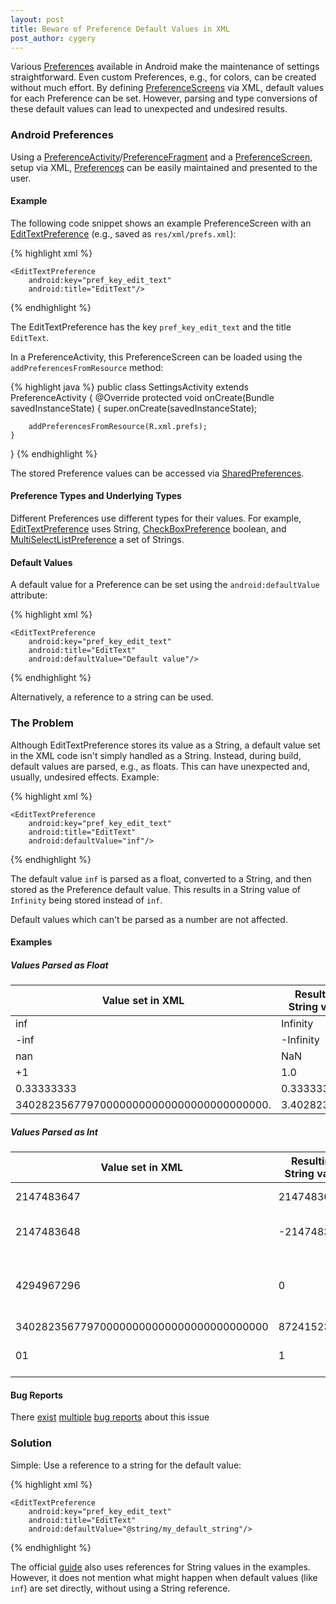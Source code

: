 ```yaml
---
layout: post
title: Beware of Preference Default Values in XML
post_author: cygery
---
```


Various [Preferences](http://developer.android.com/reference/android/preference/Preference.html) available in Android 
make the maintenance of settings straightforward. Even custom Preferences, e.g., for colors, can be created without much effort. 
By defining [PreferenceScreens](http://developer.android.com/reference/android/preference/PreferenceScreen.html) via XML, 
default values for each Preference can be set. However, parsing and type conversions of these default values can 
lead to unexpected and undesired results.

### Android Preferences

Using a [PreferenceActivity](http://developer.android.com/reference/android/preference/PreferenceActivity.html)/[PreferenceFragment](http://developer.android.com/reference/android/preference/PreferenceFragment.html) and 
a [PreferenceScreen](http://developer.android.com/reference/android/preference/PreferenceScreen.html), setup via XML, 
[Preferences](http://developer.android.com/reference/android/preference/Preference.html) can be easily maintained and 
presented to the user.

#### Example

The following code snippet shows an example PreferenceScreen with an 
[EditTextPreference](http://developer.android.com/reference/android/preference/EditTextPreference.html) 
(e.g., saved as `res/xml/prefs.xml`):

{% highlight xml %}
<PreferenceScreen xmlns:android="http://schemas.android.com/apk/res/android">

    <EditTextPreference
        android:key="pref_key_edit_text"
        android:title="EditText"/>

</PreferenceScreen>
{% endhighlight %}

The EditTextPreference has the key `pref_key_edit_text` and the title `EditText`.

In a PreferenceActivity, this PreferenceScreen can be loaded using the `addPreferencesFromResource` method:

{% highlight java %}
public class SettingsActivity extends PreferenceActivity {
    @Override
    protected void onCreate(Bundle savedInstanceState) {
        super.onCreate(savedInstanceState);

        addPreferencesFromResource(R.xml.prefs);
    }
}
{% endhighlight %}

The stored Preference values can be accessed via 
[SharedPreferences](http://developer.android.com/reference/android/content/SharedPreferences.html).

#### Preference Types and Underlying Types

Different Preferences use different types for their values. For example, 
[EditTextPreference](http://developer.android.com/reference/android/preference/EditTextPreference.html) uses String, 
[CheckBoxPreference](http://developer.android.com/reference/android/preference/CheckBoxPreference.html) boolean, 
and [MultiSelectListPreference](http://developer.android.com/reference/android/preference/MultiSelectListPreference.html) 
a set of Strings.

#### Default Values

A default value for a Preference can be set using the `android:defaultValue` attribute:

{% highlight xml %}
<PreferenceScreen xmlns:android="http://schemas.android.com/apk/res/android">

    <EditTextPreference
        android:key="pref_key_edit_text"
        android:title="EditText"
        android:defaultValue="Default value"/>

</PreferenceScreen>
{% endhighlight %}

Alternatively, a reference to a string can be used.

### The Problem

Although EditTextPreference stores its value as a String, a default value set in the XML code isn't simply handled as a String. 
Instead, during build, default values are parsed, e.g., as floats. This can have unexpected and, usually, undesired effects. 
Example:

{% highlight xml %}
<PreferenceScreen xmlns:android="http://schemas.android.com/apk/res/android">

    <EditTextPreference
        android:key="pref_key_edit_text"
        android:title="EditText"
        android:defaultValue="inf"/>

</PreferenceScreen>
{% endhighlight %}

The default value `inf` is parsed as a float, converted to a String, and then stored as the Preference default value. 
This results in a String value of `Infinity` being stored instead of `inf`.

Default values which can't be parsed as a number are not affected.

#### Examples

##### Values Parsed as Float

| Value set in XML | Resulting String value |
|------------------|------------------------|
| inf              | Infinity               |
| -inf             | -Infinity              |
| nan              | NaN                    |
| +1               | 1.0                    |
| 0.33333333       | 0.33333334             |
| 340282356779700000000000000000000000000. | 3.4028235E38 |

##### Values Parsed as Int

| Value set in XML | Resulting String value | Comment |
|------------------|------------------------|---------|
| 2147483647 | 2147483647 | max. int value |
| 2147483648 | -2147483648 | overflow (max. int value + 1) |
| 4294967296 | 0 | overflow (two times max. int value) |
| 340282356779700000000000000000000000000 | 872415232 | overflow |
| 01 | 1 | leading zeros are removed |

#### Bug Reports

There [exist](https://code.google.com/p/android/issues/detail?id=75693) 
[multiple](https://code.google.com/p/android/issues/detail?id=74279) 
[bug reports](https://code.google.com/p/android/issues/detail?id=12005) 
about this issue

### Solution

Simple: Use a reference to a string for the default value:

{% highlight xml %}
<PreferenceScreen xmlns:android="http://schemas.android.com/apk/res/android">

    <EditTextPreference
        android:key="pref_key_edit_text"
        android:title="EditText"
        android:defaultValue="@string/my_default_string"/>

</PreferenceScreen>
{% endhighlight %}

The official [guide](http://developer.android.com/guide/topics/ui/settings.html#Defaults) also uses 
references for String values in the examples. However, it does not mention what might happen when 
default values (like `inf`) are set directly, without using a String reference.
